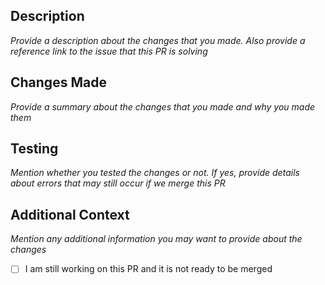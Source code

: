 ## Description
_Provide a description about the changes that you made. Also provide a reference link to the issue that this PR is solving_

## Changes Made
_Provide a summary about the changes that you made and why you made them_

## Testing
_Mention whether you tested the changes or not. If yes, provide details about errors that may still occur if we merge this PR_

## Additional Context
_Mention any additional information you may want to provide about the changes_

- [ ] I am still working on this PR and it is not ready to be merged
